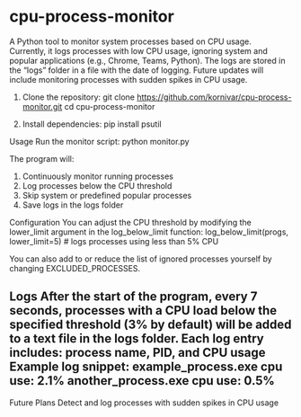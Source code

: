 # cpu-process-monitor
A Python tool to monitor system processes based on CPU usage.  
Currently, it logs processes with low CPU usage, ignoring system and popular applications  (e.g., Chrome, Teams, Python). 
The logs are stored in the “logs” folder in a file with the date of logging. 
Future updates will include monitoring processes with sudden spikes in CPU usage.

1. Clone the repository:
git clone https://github.com/kornivar/cpu-process-monitor.git
cd cpu-process-monitor

2. Install dependencies:
pip install psutil

Usage
Run the monitor script:
python monitor.py

The program will:
1. Continuously monitor running processes
2. Log processes below the CPU threshold
3. Skip system or predefined popular processes
4. Save logs in the logs folder

Configuration
You can adjust the CPU threshold by modifying the lower_limit argument in the log_below_limit function:
log_below_limit(progs, lower_limit=5) # logs processes using less than 5% CPU

You can also add to or reduce the list of ignored processes yourself by changing EXCLUDED_PROCESSES.

Logs
After the start of the program, every 7 seconds, processes with a CPU load below the specified threshold (3% by default) will be added to a text file in the logs folder.
Each log entry includes: process name, PID, and CPU usage
Example log snippet:
example_process.exe cpu use: 2.1%
another_process.exe cpu use: 0.5%
----------------------------------------

Future Plans
Detect and log processes with sudden spikes in CPU usage
